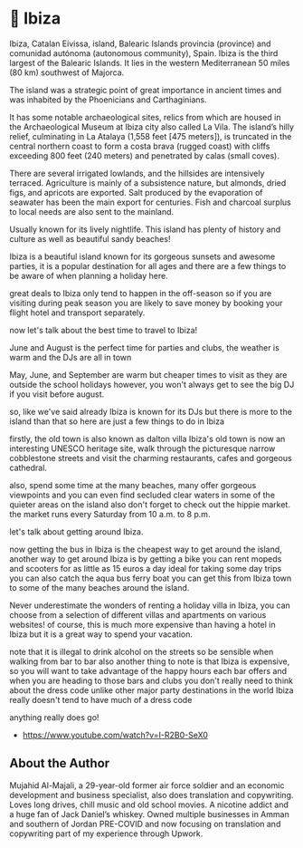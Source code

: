 # 🎉 Ibiza

Ibiza, Catalan Eivissa, island, Balearic Islands provincia (province) and comunidad autónoma (autonomous community), Spain. Ibiza is the third largest of the Balearic Islands. It lies in the western Mediterranean 50 miles (80 km) southwest of Majorca.

The island was a strategic point of great importance in ancient times and was inhabited by the Phoenicians and Carthaginians.

It has some notable archaeological sites, relics from which are housed in the Archaeological Museum at Ibiza city also called La Vila. The island’s hilly relief, culminating in La Atalaya (1,558 feet [475 meters]), is truncated in the central northern coast to form a costa brava (rugged coast) with cliffs exceeding 800 feet (240 meters) and penetrated by calas (small coves).

There are several irrigated lowlands, and the hillsides are intensively terraced. Agriculture is mainly of a subsistence nature, but almonds, dried figs, and apricots are exported. Salt produced by the evaporation of seawater has been the main export for centuries. Fish and charcoal surplus to local needs are also sent to the mainland.

Usually known for its lively nightlife. This island has plenty of history and culture as well as beautiful sandy beaches!

Ibiza is a beautiful island known for its gorgeous sunsets and awesome parties, it is a popular destination for all ages and there are a few things to be aware of when planning a holiday here.

great deals to Ibiza only tend to happen in the off-season so if you are visiting during peak season you are likely to save money by booking your flight hotel and transport separately.

now let's talk about the best time to travel to Ibiza!

June and August is the perfect time for parties and clubs, the weather is warm and the DJs are all in town

May, June, and September are warm but cheaper times to visit as they are outside the school holidays however, you won't always get to see the big DJ if you visit before august.

so, like we've said already Ibiza is known for its DJs but there is more to the island than that so here are just a few things to do in Ibiza

firstly, the old town is also known as dalton villa Ibiza's old town is now an interesting UNESCO heritage site, walk through the picturesque narrow cobblestone streets and visit the charming restaurants, cafes and gorgeous cathedral.

also, spend some time at the many beaches, many offer gorgeous viewpoints and you can even find secluded clear waters in some of the quieter areas on the island also don't forget to check out the hippie market. the market runs every Saturday from 10 a.m. to 8 p.m.

let's talk about getting around Ibiza.

now getting the bus in Ibiza is the cheapest way to get around the island, another way to get around Ibiza is by getting a bike you can rent mopeds and scooters for as little as 15 euros a day ideal for taking some day trips you can also catch the aqua bus ferry boat you can get this from Ibiza town to some of the many beaches around the island.

Never underestimate the wonders of renting a holiday villa in Ibiza, you can choose from a selection of different villas and apartments on various websites! of course, this is much more expensive than having a hotel in Ibiza but it is a great way to spend your vacation.

note that it is illegal to drink alcohol on the streets so be sensible when walking from bar to bar also another thing to note is that Ibiza is expensive, so you will want to take advantage of the happy hours each bar offers and when you are heading to those bars and clubs you don't really need to think about the dress code unlike other major party destinations in the world Ibiza really doesn't tend to have much of a dress code

anything really does go!

- <https://www.youtube.com/watch?v=I-R2B0-SeX0>

## About the Author

Mujahid Al-Majali, a 29-year-old former air force soldier and an economic development and business specialist, also does translation and copywriting. Loves long drives, chill music and old school movies. A nicotine addict and a huge fan of Jack Daniel’s whiskey. Owned multiple businesses in Amman and southern of Jordan PRE-COVID and now focusing on translation and copywriting part of my experience through Upwork.
